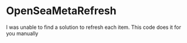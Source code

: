 # OpenSeaMetaRefresh
I was unable to find a solution to refresh each item. This code does it for you manually 
